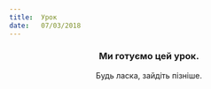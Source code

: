 ```yaml
---
title:  Урок
date:   07/03/2018
---
```


### <center>Ми готуємо цей урок.</center>
<center>Будь ласка, зайдіть пізніше.</center>